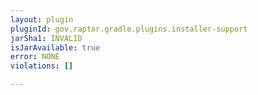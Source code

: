 ```yaml
---
layout: plugin
pluginId: gov.raptor.gradle.plugins.installer-support
jarSha1: INVALID
isJarAvailable: true
error: NONE
violations: []

---
```

